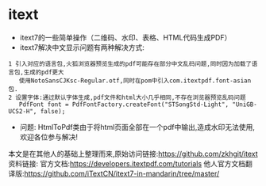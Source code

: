 # itext
- itext7的一些简单操作（二维码、水印、表格、HTML代码生成PDF）
- itext7解决中文显示问题有两种解决方式:
 ``` 
1 引入对应的语言包,火狐浏览器预览生成的pdf可能存在部分中文乱码问题,同时因为加载了语言包,生成的pdf更大
	使用NotoSansCJKsc-Regular.otf,同时在pom中引入com.itextpdf.font-asian包.
2 设置字体:通过默认字体生成,pdf文件和html大小几乎相同,不存在浏览器预览乱码问题 
	PdfFont font = PdfFontFactory.createFont("STSongStd-Light", "UniGB-UCS2-H", false);
 ```
- 问题:
	HtmlToPdf类由于将html页面全部在一个pdf中输出,造成水印无法使用,欢迎各位参与解决!

本文是在其他人的基础上整理而来,原始访问链接:https://github.com/zkhgit/itext
资料链接:
    官方文档:https://developers.itextpdf.com/tutorials
    他人官方文档翻译版:https://github.com/iTextCN/itext7-in-mandarin/tree/master/
